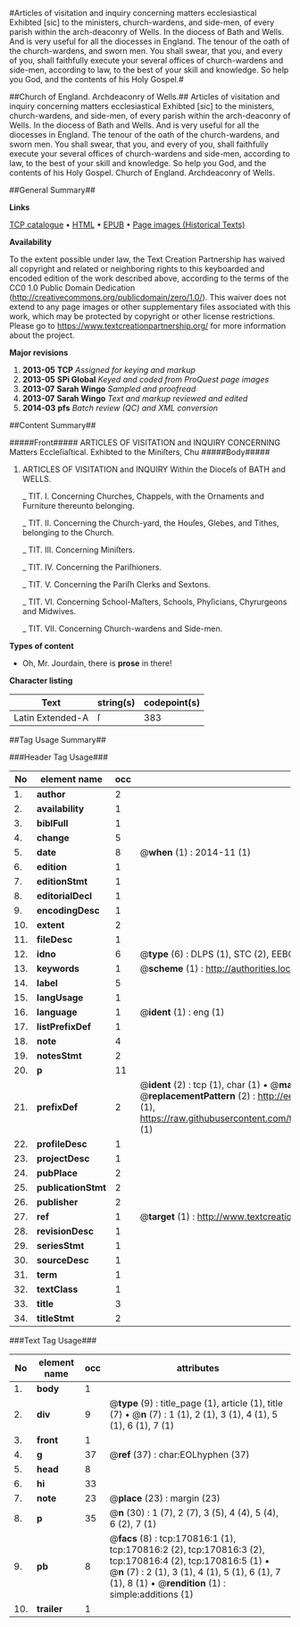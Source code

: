 #Articles of visitation and inquiry concerning matters ecclesiastical Exhibted [sic] to the ministers, church-wardens, and side-men, of every parish within the arch-deaconry of Wells. In the diocess of Bath and Wells. And is very useful for all the diocesses in England. The tenour of the oath of the church-wardens, and sworn men. You shall swear, that you, and every of you, shall faithfully execute your several offices of church-wardens and side-men, according to law, to the best of your skill and knowledge. So help you God, and the contents of his Holy Gospel.#

##Church of England. Archdeaconry of Wells.##
Articles of visitation and inquiry concerning matters ecclesiastical Exhibted [sic] to the ministers, church-wardens, and side-men, of every parish within the arch-deaconry of Wells. In the diocess of Bath and Wells. And is very useful for all the diocesses in England. The tenour of the oath of the church-wardens, and sworn men. You shall swear, that you, and every of you, shall faithfully execute your several offices of church-wardens and side-men, according to law, to the best of your skill and knowledge. So help you God, and the contents of his Holy Gospel.
Church of England. Archdeaconry of Wells.

##General Summary##

**Links**

[TCP catalogue](http://www.ota.ox.ac.uk/tcp/)  • 
[HTML](http://tei.it.ox.ac.uk/tcp/Texts-HTML/free/A79/A79634.html)  • 
[EPUB](http://tei.it.ox.ac.uk/tcp/Texts-EPUB/free/A79/A79634.epub) • 
[Page images (Historical Texts)](https://historicaltexts.jisc.ac.uk/eebo-99899913e)

**Availability**

To the extent possible under law, the Text Creation Partnership has waived all copyright and related or neighboring rights to this keyboarded and encoded edition of the work described above, according to the terms of the CC0 1.0 Public Domain Dedication (http://creativecommons.org/publicdomain/zero/1.0/). This waiver does not extend to any page images or other supplementary files associated with this work, which may be protected by copyright or other license restrictions. Please go to https://www.textcreationpartnership.org/ for more information about the project.

**Major revisions**

1. __2013-05__ __TCP__ *Assigned for keying and markup*
1. __2013-05__ __SPi Global__ *Keyed and coded from ProQuest page images*
1. __2013-07__ __Sarah Wingo__ *Sampled and proofread*
1. __2013-07__ __Sarah Wingo__ *Text and markup reviewed and edited*
1. __2014-03__ __pfs__ *Batch review (QC) and XML conversion*

##Content Summary##

#####Front#####
ARTICLES OF VISITATION and INQUIRY CONCERNING Matters Eccleſiaſtical. Exhibted to the Miniſters, Chu
#####Body#####

1. ARTICLES OF VISITATION and INQUIRY Within the Dioceſs of BATH and WELLS.

    _ TIT. I. Concerning Churches, Chappels, with the Ornaments and Furniture thereunto belonging.

    _ TIT. II. Concerning the Church-yard, the Houſes, Glebes, and Tithes, belonging to the Church.

    _ TIT. III. Concerning Miniſters.

    _ TIT. IV. Concerning the Pariſhioners.

    _ TIT. V. Concerning the Pariſh Clerks and Sextons.

    _ TIT. VI. Concerning School-Maſters, Schools, Phyſicians, Chyrurgeons and Midwives.

    _ TIT. VII. Concerning Church-wardens and Side-men.

**Types of content**

  * Oh, Mr. Jourdain, there is **prose** in there!

**Character listing**


|Text|string(s)|codepoint(s)|
|---|---|---|
|Latin Extended-A|ſ|383|

##Tag Usage Summary##

###Header Tag Usage###

|No|element name|occ|attributes|
|---|---|---|---|
|1.|__author__|2||
|2.|__availability__|1||
|3.|__biblFull__|1||
|4.|__change__|5||
|5.|__date__|8| @__when__ (1) : 2014-11 (1)|
|6.|__edition__|1||
|7.|__editionStmt__|1||
|8.|__editorialDecl__|1||
|9.|__encodingDesc__|1||
|10.|__extent__|2||
|11.|__fileDesc__|1||
|12.|__idno__|6| @__type__ (6) : DLPS (1), STC (2), EEBO-CITATION (1), PROQUEST (1), VID (1)|
|13.|__keywords__|1| @__scheme__ (1) : http://authorities.loc.gov/ (1)|
|14.|__label__|5||
|15.|__langUsage__|1||
|16.|__language__|1| @__ident__ (1) : eng (1)|
|17.|__listPrefixDef__|1||
|18.|__note__|4||
|19.|__notesStmt__|2||
|20.|__p__|11||
|21.|__prefixDef__|2| @__ident__ (2) : tcp (1), char (1)  •  @__matchPattern__ (2) : ([0-9\-]+):([0-9IVX]+) (1), (.+) (1)  •  @__replacementPattern__ (2) : http://eebo.chadwyck.com/downloadtiff?vid=$1&page=$2 (1), https://raw.githubusercontent.com/textcreationpartnership/Texts/master/tcpchars.xml#$1 (1)|
|22.|__profileDesc__|1||
|23.|__projectDesc__|1||
|24.|__pubPlace__|2||
|25.|__publicationStmt__|2||
|26.|__publisher__|2||
|27.|__ref__|1| @__target__ (1) : http://www.textcreationpartnership.org/docs/. (1)|
|28.|__revisionDesc__|1||
|29.|__seriesStmt__|1||
|30.|__sourceDesc__|1||
|31.|__term__|1||
|32.|__textClass__|1||
|33.|__title__|3||
|34.|__titleStmt__|2||


###Text Tag Usage###

|No|element name|occ|attributes|
|---|---|---|---|
|1.|__body__|1||
|2.|__div__|9| @__type__ (9) : title_page (1), article (1), title (7)  •  @__n__ (7) : 1 (1), 2 (1), 3 (1), 4 (1), 5 (1), 6 (1), 7 (1)|
|3.|__front__|1||
|4.|__g__|37| @__ref__ (37) : char:EOLhyphen (37)|
|5.|__head__|8||
|6.|__hi__|33||
|7.|__note__|23| @__place__ (23) : margin (23)|
|8.|__p__|35| @__n__ (30) : 1 (7), 2 (7), 3 (5), 4 (4), 5 (4), 6 (2), 7 (1)|
|9.|__pb__|8| @__facs__ (8) : tcp:170816:1 (1), tcp:170816:2 (2), tcp:170816:3 (2), tcp:170816:4 (2), tcp:170816:5 (1)  •  @__n__ (7) : 2 (1), 3 (1), 4 (1), 5 (1), 6 (1), 7 (1), 8 (1)  •  @__rendition__ (1) : simple:additions (1)|
|10.|__trailer__|1||
